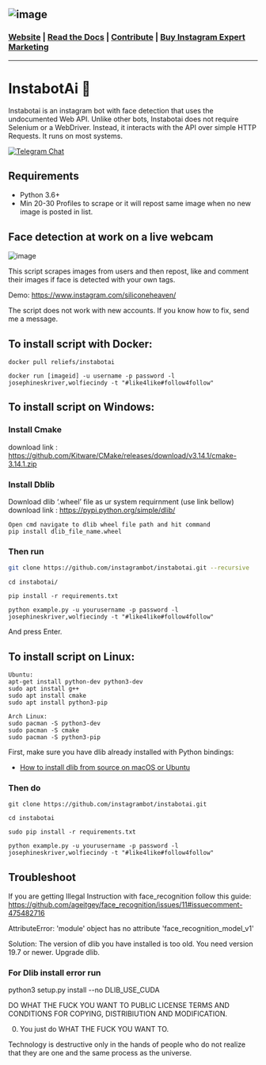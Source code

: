 ![image](https://raw.githubusercontent.com/instagrambot/instabot.ai/master/img/banner.png)
---
### [Website](https://instabotai.com/) | [Read the Docs](https://instabotai.github.io/docs/) | [Contribute](https://github.com/instagrambot/docs/blob/master/CONTRIBUTING.md) | [Buy Instagram Expert Marketing](https://www.fiverr.com/hourapp/grow-your-instagram-followers-for-7-days)
---
# InstabotAi 🤖 

Instabotai is an instagram bot with face detection that uses the undocumented Web API. Unlike other bots, Instabotai does not require Selenium or a WebDriver. Instead, it interacts with the API over simple HTTP Requests. It runs on most systems.

[![Telegram Chat](https://camo.githubusercontent.com/67fd2a1c7649422a770e7d82cb35795c2a8baf32/68747470733a2f2f696d672e736869656c64732e696f2f62616467652f636861742532306f6e2d54656c656772616d2d626c75652e737667)](https://t.me/instabotai)

## Requirements
* Python 3.6+
* Min 20-30 Profiles to scrape or it will repost same image when no new image is posted in list.

## Face detection at work on a live webcam 

![image](https://res.cloudinary.com/practicaldev/image/fetch/s--qdvR8Vl8--/c_limit%2Cf_auto%2Cfl_progressive%2Cq_66%2Cw_880/https://cloud.githubusercontent.com/assets/896692/24430398/36f0e3f0-13cb-11e7-8258-4d0c9ce1e419.gif)

This script scrapes images from users and then repost, like and comment their images if face is detected with your own tags.

Demo:
https://www.instagram.com/siliconeheaven/

The script does not work with new accounts. If you know how to fix, send me a message. 

## To install script with Docker:
```
docker pull reliefs/instabotai

docker run [imageid] -u username -p password -l josephineskriver,wolfiecindy -t "#like4like#follow4follow"
```

## To install script on Windows:

### Install Cmake 
download link : https://github.com/Kitware/CMake/releases/download/v3.14.1/cmake-3.14.1.zip

### Install Dblib
Download dlib ‘.wheel’ file as ur system requirnment (use link bellow)
download link : https://pypi.python.org/simple/dlib/

```
Open cmd navigate to dlib wheel file path and hit command
pip install dlib_file_name.wheel
```

### Then run

``` bash
git clone https://github.com/instagrambot/instabotai.git --recursive
```

```
cd instabotai/
```

```
pip install -r requirements.txt
```

```
python example.py -u yourusername -p password -l josephineskriver,wolfiecindy -t "#like4like#follow4follow"

```

And press Enter.


## To install script on Linux:
```
Ubuntu:
apt-get install python-dev python3-dev
sudo apt install g++
sudo apt install cmake
sudo apt install python3-pip

Arch Linux:
sudo pacman -S python3-dev
sudo pacman -S cmake
sudo pacman -S python3-pip
```

First, make sure you have dlib already installed with Python bindings:

  * [How to install dlib from source on macOS or Ubuntu](https://gist.github.com/ageitgey/629d75c1baac34dfa5ca2a1928a7aeaf)
  

### Then do

```
git clone https://github.com/instagrambot/instabotai.git

cd instabotai

sudo pip install -r requirements.txt

python example.py -u yourusername -p password -l josephineskriver,wolfiecindy -t "#like4like#follow4follow"

```

## Troubleshoot
If you are getting Illegal Instruction with face_recognition follow this guide:
https://github.com/ageitgey/face_recognition/issues/11#issuecomment-475482716

AttributeError: 'module' object has no attribute 'face_recognition_model_v1'

Solution: The version of dlib you have installed is too old. You need version 19.7 or newer. Upgrade dlib.

### For Dlib install error run 

python3 setup.py install --no DLIB_USE_CUDA

DO WHAT THE FUCK YOU WANT TO PUBLIC LICENSE TERMS AND CONDITIONS FOR COPYING, DISTRIBIUTION AND MODIFICATION.

0. You just do WHAT THE FUCK YOU WANT TO.

Technology is destructive only in the hands of people who do not realize that they are one and the same process as the universe.
